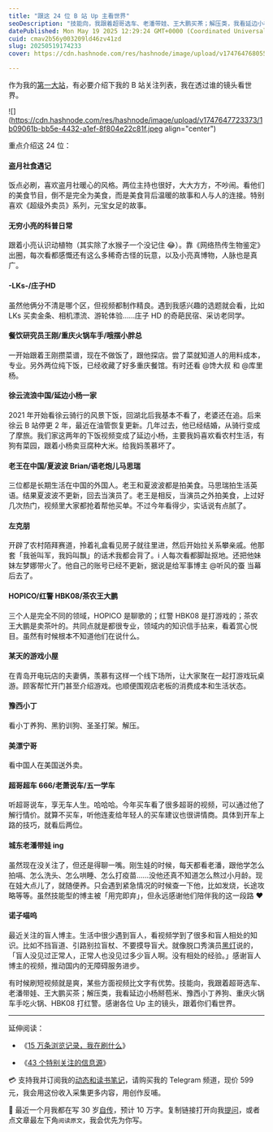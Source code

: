 ```yaml
---
title: "跟这 24 位 B 站 Up 主看世界"
seoDescription: "技能向，我跟着超哥选车、老潘带娃、王大鹏买茶；解压类，我看延边小杨掰苞米、豫西小丁养狗、重庆火锅车手吃火锅、HBK08 打红警。感谢各位 Up 主的镜头，跟着你们看世界。"
datePublished: Mon May 19 2025 12:29:24 GMT+0000 (Coordinated Universal Time)
cuid: cmav2b56y003209ld46zv41zd
slug: 20250519174233
cover: https://cdn.hashnode.com/res/hashnode/image/upload/v1747647680558/4977c745-59ce-47a3-94c5-c15ba7149065.jpeg

---
```


作为我的[第一大站](https://mp.weixin.qq.com/s/SW6ACIaWq7sYwLEpOCCUhA)，有必要介绍下我的 B 站关注列表，我在透过谁的镜头看世界。

![](https://cdn.hashnode.com/res/hashnode/image/upload/v1747647723373/1b09061b-bb5e-4432-a1ef-8f804e22c81f.jpeg align="center")

重点介绍这 24 位：

#### 盗月社食遇记

饭点必刷，喜欢盗月社暖心的风格。两位主持也很好，大大方方，不吵闹。看他们的美食节目，倒不是完全为美食，而是美食背后温暖的故事和人与人的连接。特别喜欢《超级外卖员》系列，元宝女足的故事。

#### 无穷小亮的科普日常

跟着小亮认识动植物（其实除了水猴子一个没记住 😂）。靠《网络热传生物鉴定》出圈，每次看都感慨还有这么多稀奇古怪的玩意，以及小亮真博物，人脉也是真广。

#### \-LKs-/庄子HD

虽然他俩分不清是哪个区，但视频都制作精良。遇到我感兴趣的选题就会看，比如 LKs 买卖金条、相机漂流、游轮体验……庄子 HD 的奇葩民宿、采访老同学。

#### 餐饮研究员王刚/重庆火锅车手/哦摆小胖总

一开始跟着王刚攒菜谱，现在不做饭了，跟他探店。尝了菜就知道人的用料成本，专业。另外两位纯下饭，已经收藏了好多重庆餐馆。有时还看 @馋大叔 和 @库里杨。

#### 徐云流浪中国/延边小杨一家

2021 年开始看徐云骑行的风景下饭，回湖北后我基本不看了，老婆还在追。后来徐云 B 站停更 2 年，最近在油管恢复更新。几年过去，他已经结婚，从骑行变成了摩旅。我们家这两年的下饭视频变成了延边小杨，主要我妈喜欢看农村生活，有狗有菜园，跟着小杨卖豆腐种大米。给我妈羡慕坏了。

#### 老王在中国/夏波波 Brian/语老炮儿马思瑞

三位都是长期生活在中国的外国人。老王和夏波波都是拍美食。马思瑞拍生活英语。结果夏波波不更新，回去当演员了。老王是相反，当演员之外拍美食，上过好几次热门，视频里大家都抢着帮他买单。不过今年看得少，实话说有点腻了。

#### 左克朋

开辟了农村陌拜赛道，拎着礼盒看见房子就往里进，然后开始拉关系攀亲戚。他那套「我爸叫军，我妈叫飘」的话术我都会背了。i 人每次看都脚趾抠地。还把他妹妹左梦娜带火了。他自己的账号已经不更新，据说是给军事博主 @听风的蚕 当幕后去了。

#### HOPICO/红警 HBK08/茶农王大鹏

三个人是完全不同的领域，HOPICO 是聊歌的；红警 HBK08 是打游戏的；茶农王大鹏是卖茶叶的。共同点就是都很专业，领域内的知识信手拈来，看着赏心悦目。虽然有时候根本不知道他们在说什么。

#### 某天的游戏小屋

在青岛开电玩店的夫妻俩，羡慕有这样一个线下场所，让大家聚在一起打游戏玩桌游。顾客帮忙开门甚至介绍游戏。也顺便围观店老板的消费成本和生活状态。

#### 豫西小丁

看小丁养狗、黑豹训狗、圣圣打架。解压。

#### 美漂宁哥

看中国人在美国送外卖。

#### 超哥超车 666/老萧说车/五一学车

听超哥说车，享无车人生。哈哈哈。今年买车看了很多超哥的视频，可以通过他了解行情价。就算不买车，听他连麦给年轻人的买车建议也很讲情商。具体到开车上路的技巧，就看后两位。

#### 城东老潘带娃 ing

虽然现在没关注了，但还是得聊一嘴。刚生娃的时候，每天都看老潘，跟他学怎么拍嗝、怎么洗头、怎么哄睡、怎么打疫苗……没他还真不知道怎么熬过小月龄。现在娃大点儿了，就随便养。只会遇到紧急情况的时候查一下他，比如发烧，长途攻略等等。虽然技能型的博主被「用完即弃」，但永远感谢他们陪伴我的这一段路 ❤️

#### 诺子喵呜

最近关注的盲人博主。生活中很少遇到盲人，看视频学到了很多和盲人相处的知识。比如不挡盲道、引路别拉盲杖、不要摸导盲犬。就像脱口秀演员[黑灯](https://weibo.com/u/5888782993)说的，「盲人没见过正常人，正常人也没见过多少盲人啊。没有相处的经验。」感谢盲人博主的视频，推动国内的无障碍服务进步。

有时候刷短视频就是爽，某些方面视频比文字有优势。技能向，我跟着超哥选车、老潘带娃、王大鹏买茶；解压类，我看延边小杨掰苞米、豫西小丁养狗、重庆火锅车手吃火锅、HBK08 打红警。感谢各位 Up 主的镜头，跟着你们看世界。

---

延伸阅读：

* 《[15 万条浏览记录，我在刷什么](https://mp.weixin.qq.com/s/SW6ACIaWq7sYwLEpOCCUhA)》
    
* 《[43 个特别关注的信息源](https://mp.weixin.qq.com/s/mRPZZ3_cJI8E52KZlsZxOg)》
    

💳 支持我并订阅我的[动态和读书笔记](https://mp.weixin.qq.com/s/u9sg3KBe9k3L3oOUZcRd5w)，请购买我的 Telegram 频道，现价 599 元，我会用这份收入采集更多内容，用创作反哺。

📖 最近一个月我都在写 30 岁[自传](https://mp.weixin.qq.com/s?__biz=MzI3MzU5MDA1OQ==&mid=2247488741&idx=1&sn=3aca11b2f15bcb82156b45c8a69ae937&chksm=eb21a6a1dc562fb7bbf6242bc1a68995eba7b560a49627ac031e129b33aa29a624896186a2a3#rd)，预计 10 万字。复制链接打开向我[提问](https://wj.qq.com/s2/15897499/4fe9/)，或者点文章最左下角`阅读原文`，我会优先为你写。